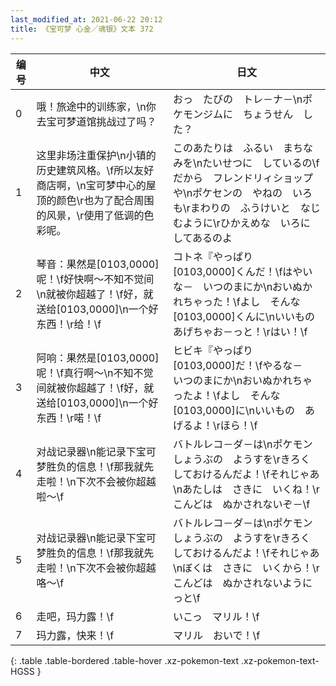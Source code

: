 ```yaml
---
last_modified_at: 2021-06-22 20:12
title: 《宝可梦 心金／魂银》文本 372
---
```

| 编号 | 中文 | 日文 |
| ---- | ---- | ---- |
| 0 | 哦！旅途中的训练家，\n你去宝可梦道馆挑战过了吗？ | おっ　たびの　トレ－ナ－\nポケモンジムに　ちょうせん　した？ |
| 1 | 这里非场注重保护\n小镇的历史建筑风格。\f所以友好商店啊，\n宝可梦中心的屋顶的颜色\r也为了配合周围的风景，\r使用了低调的色彩呢。 | このあたりは　ふるい　まちなみを\nたいせつに　しているの\fだから　フレンドリィショップや\nポケセンの　やねの　いろも\rまわりの　ふうけいと　なじむように\rひかえめな　いろに　してあるのよ |
| 2 | 琴音：果然是[0103,0000]呢！\f好快啊～不知不觉间\n就被你超越了！\f好，就送给[0103,0000]\n一个好东西！\r给！\f | コトネ『やっぱり　[0103,0000]くんだ！\fはやいな－　いつのまにか\nおいぬかれちゃった！\fよし　そんな　[0103,0000]くんに\nいいもの　あげちゃお－っと！\rはい！\f |
| 3 | 阿响：果然是[0103,0000]呢！\f真行啊～\n不知不觉间就被你超越了！\f好，就送给[0103,0000]\n一个好东西！\r喏！\f | ヒビキ『やっぱり　[0103,0000]だ！\fやるな－　いつのまにか\nおいぬかれちゃったよ！\fよし　そんな　[0103,0000]に\nいいもの　あげるよ！\rほら！\f |
| 4 | 对战记录器\n能记录下宝可梦胜负的信息！\f那我就先走啦！\n下次不会被你超越啦～\f | バトルレコ－ダ－は\nポケモンしょうぶの　ようすを\rきろく　しておけるんだよ！\fそれじゃあ\nあたしは　さきに　いくね！\rこんどは　ぬかされないぞ－\f |
| 5 | 对战记录器\n能记录下宝可梦胜负的信息！\f那我就先走啦！\n下次不会被你超越咯～\f | バトルレコ－ダ－は\nポケモンしょうぶの　ようすを\rきろく　しておけるんだよ！\fそれじゃあ\nぼくは　さきに　いくから！\rこんどは　ぬかされないようにっと\f |
| 6 | 走吧，玛力露！\f | いこっ　マリル！\f |
| 7 | 玛力露，快来！\f | マリル　おいで！\f |
{: .table .table-bordered .table-hover .xz-pokemon-text .xz-pokemon-text-HGSS }